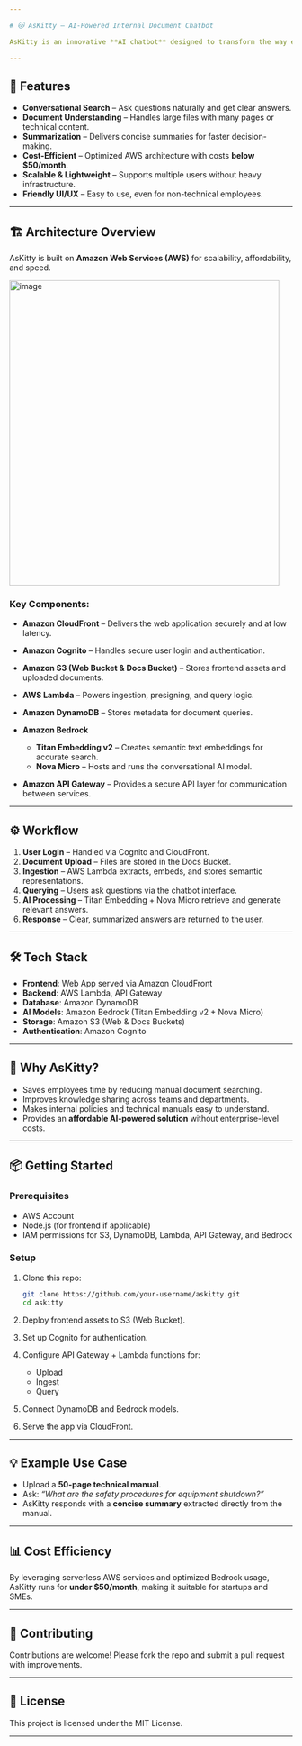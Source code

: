 ```yaml
---

# 🐱 AsKitty – AI-Powered Internal Document Chatbot

AsKitty is an innovative **AI chatbot** designed to transform the way employees and teams search, retrieve, and understand internal documents. With a seamless conversational interface, users can ask questions in natural language and quickly get concise answers from large or complex files stored within the company.

---
```


## 🚀 Features

* **Conversational Search** – Ask questions naturally and get clear answers.
* **Document Understanding** – Handles large files with many pages or technical content.
* **Summarization** – Delivers concise summaries for faster decision-making.
* **Cost-Efficient** – Optimized AWS architecture with costs **below \$50/month**.
* **Scalable & Lightweight** – Supports multiple users without heavy infrastructure.
* **Friendly UI/UX** – Easy to use, even for non-technical employees.

---

## 🏗️ Architecture Overview

AsKitty is built on **Amazon Web Services (AWS)** for scalability, affordability, and speed.

<img width="480" height="542" alt="image" src="https://github.com/user-attachments/assets/00fe75ea-37dc-48ae-b95b-2fba8ede1996" />


### Key Components:

* **Amazon CloudFront** – Delivers the web application securely and at low latency.
* **Amazon Cognito** – Handles secure user login and authentication.
* **Amazon S3 (Web Bucket & Docs Bucket)** – Stores frontend assets and uploaded documents.
* **AWS Lambda** – Powers ingestion, presigning, and query logic.
* **Amazon DynamoDB** – Stores metadata for document queries.
* **Amazon Bedrock**

  * **Titan Embedding v2** – Creates semantic text embeddings for accurate search.
  * **Nova Micro** – Hosts and runs the conversational AI model.
* **Amazon API Gateway** – Provides a secure API layer for communication between services.

---

## ⚙️ Workflow

1. **User Login** – Handled via Cognito and CloudFront.
2. **Document Upload** – Files are stored in the Docs Bucket.
3. **Ingestion** – AWS Lambda extracts, embeds, and stores semantic representations.
4. **Querying** – Users ask questions via the chatbot interface.
5. **AI Processing** – Titan Embedding + Nova Micro retrieve and generate relevant answers.
6. **Response** – Clear, summarized answers are returned to the user.

---

## 🛠️ Tech Stack

* **Frontend**: Web App served via Amazon CloudFront
* **Backend**: AWS Lambda, API Gateway
* **Database**: Amazon DynamoDB
* **AI Models**: Amazon Bedrock (Titan Embedding v2 + Nova Micro)
* **Storage**: Amazon S3 (Web & Docs Buckets)
* **Authentication**: Amazon Cognito

---

## 🌟 Why AsKitty?

* Saves employees time by reducing manual document searching.
* Improves knowledge sharing across teams and departments.
* Makes internal policies and technical manuals easy to understand.
* Provides an **affordable AI-powered solution** without enterprise-level costs.

---

## 📦 Getting Started

### Prerequisites

* AWS Account
* Node.js (for frontend if applicable)
* IAM permissions for S3, DynamoDB, Lambda, API Gateway, and Bedrock

### Setup

1. Clone this repo:

   ```bash
   git clone https://github.com/your-username/askitty.git
   cd askitty
   ```
2. Deploy frontend assets to S3 (Web Bucket).
3. Set up Cognito for authentication.
4. Configure API Gateway + Lambda functions for:

   * Upload
   * Ingest
   * Query
5. Connect DynamoDB and Bedrock models.
6. Serve the app via CloudFront.

---

## 💡 Example Use Case

* Upload a **50-page technical manual**.
* Ask: *“What are the safety procedures for equipment shutdown?”*
* AsKitty responds with a **concise summary** extracted directly from the manual.

---

## 📊 Cost Efficiency

By leveraging serverless AWS services and optimized Bedrock usage, AsKitty runs for **under \$50/month**, making it suitable for startups and SMEs.

---

## 🤝 Contributing

Contributions are welcome! Please fork the repo and submit a pull request with improvements.

---

## 📜 License

This project is licensed under the MIT License.

---

